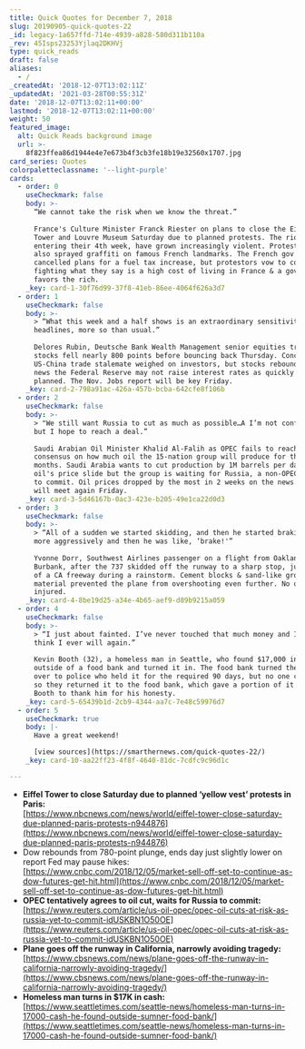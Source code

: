 ```yaml
---
title: Quick Quotes for December 7, 2018
slug: 20190905-quick-quotes-22
_id: legacy-1a657ffd-714e-4939-a828-580d311b110a
_rev: 45Isps23253Yjlaq2DKHVj
type: quick_reads
draft: false
aliases:
  - /
_createdAt: '2018-12-07T13:02:11Z'
_updatedAt: '2021-03-28T00:55:31Z'
date: '2018-12-07T13:02:11+00:00'
lastmod: '2018-12-07T13:02:11+00:00'
weight: 50
featured_image:
  alt: Quick Reads background image
  url: >-
    8f823ffea86d1944e4e7e673b4f3cb3fe18b19e32560x1707.jpg
card_series: Quotes
colorpaletteclassname: '--light-purple'
cards:
  - order: 0
    useCheckmark: false
    body: >-
      “We cannot take the risk when we know the threat.”  
        
      France's Culture Minister Franck Riester on plans to close the Eiffel
      Tower and Louvre Museum Saturday due to planned protests. The riots, now
      entering their 4th week, have grown increasingly violent. Protestors have
      also sprayed graffiti on famous French landmarks. The French gov't has
      cancelled plans for a fuel tax increase, but protestors vow to continue,
      fighting what they say is a high cost of living in France & a gov't that
      favors the rich.
    _key: card-1-30f76d99-37f8-41eb-86ee-4064f626a3d7
  - order: 1
    useCheckmark: false
    body: >-
      > “What this week and a half shows is an extraordinary sensitivity to
      headlines, more so than usual.”  
        
      Delores Rubin, Deutsche Bank Wealth Management senior equities trader, as
      stocks fell nearly 800 points before bouncing back Thursday. Concerns of a
      US-China trade stalemate weighed on investors, but stocks rebounded on
      news the Federal Reserve may not raise interest rates as quickly as
      planned. The Nov. Jobs report will be key Friday.
    _key: card-2-798a91ac-426a-457b-bcba-642cfe8f106b
  - order: 2
    useCheckmark: false
    body: >-
      > "We still want Russia to cut as much as possible…A I’m not confident,
      but I hope to reach a deal.”  
        
      Saudi Arabian Oil Minister Khalid Al-Falih as OPEC fails to reach a
      consensus on how much oil the 15-nation group will produce for the next 6
      months. Saudi Arabia wants to cut production by 1M barrels per day to stop
      oil's price slide but the group is waiting for Russia, a non-OPEC member,
      to commit. Oil prices dropped by the most in 2 weeks on the news. OPEC
      will meet again Friday.
    _key: card-3-5d46167b-0ac3-423e-b205-49e1ca22d0d3
  - order: 3
    useCheckmark: false
    body: >-
      > “All of a sudden we started skidding, and then he started braking even
      more aggressively and then he was like, ‘brake!'”  
        
      Yvonne Dorr, Southwest Airlines passenger on a flight from Oakland to
      Burbank, after the 737 skidded off the runway to a sharp stop, just short
      of a CA freeway during a rainstorm. Cement blocks & sand-like ground
      material prevented the plane from overshooting even further. No one was
      injured.
    _key: card-4-8be19d25-a34e-4b65-aef9-d89b9215a059
  - order: 4
    useCheckmark: false
    body: >-
      > “I just about fainted. I’ve never touched that much money and I don’t
      think I ever will again.”  
        
      Kevin Booth (32), a homeless man in Seattle, who found $17,000 in a bag
      outside of a food bank and turned it in. The food bank turned the money
      over to police who held it for the required 90 days, but no one claimed it
      so they returned it to the food bank, which gave a portion of it back to
      Booth to thank him for his honesty.
    _key: card-5-65439b1d-2cb9-4344-aa7c-7e48c59976d7
  - order: 5
    useCheckmark: true
    body: |-
      Have a great weekend!

      [view sources](https://smarthernews.com/quick-quotes-22/)
    _key: card-10-aa22ff23-4f8f-4640-81dc-7cdfc9c96d1c

---
```

* **Eiffel Tower to close Saturday due to planned ‘yellow vest’ protests in Paris:**  
[https://www.nbcnews.com/news/world/eiffel-tower-close-saturday-due-planned-paris-protests-n944876](https://www.nbcnews.com/news/world/eiffel-tower-close-saturday-due-planned-paris-protests-n944876)
* Dow rebounds from 780-point plunge, ends day just slightly lower on report Fed may pause hikes:  
[https://www.cnbc.com/2018/12/05/market-sell-off-set-to-continue-as-dow-futures-get-hit.html](https://www.cnbc.com/2018/12/05/market-sell-off-set-to-continue-as-dow-futures-get-hit.html)
* **OPEC tentatively agrees to oil cut, waits for Russia to commit:**  
[https://www.reuters.com/article/us-oil-opec/opec-oil-cuts-at-risk-as-russia-yet-to-commit-idUSKBN1O50OE](https://www.reuters.com/article/us-oil-opec/opec-oil-cuts-at-risk-as-russia-yet-to-commit-idUSKBN1O50OE)
* **Plane goes off the runway in California, narrowly avoiding tragedy:**  
[https://www.cbsnews.com/news/plane-goes-off-the-runway-in-california-narrowly-avoiding-tragedy/](https://www.cbsnews.com/news/plane-goes-off-the-runway-in-california-narrowly-avoiding-tragedy/)
* **Homeless man turns in $17K in cash:**  
[https://www.seattletimes.com/seattle-news/homeless-man-turns-in-17000-cash-he-found-outside-sumner-food-bank/](https://www.seattletimes.com/seattle-news/homeless-man-turns-in-17000-cash-he-found-outside-sumner-food-bank/)